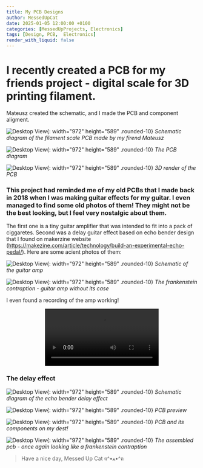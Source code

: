 ```yaml
---
title: My PCB Designs
author: MessedUpCat
date: 2025-01-05 12:00:00 +0100
categories: [MessedUpProjects, Electronics]
tags: [Design, PCB,  Electronics]
render_with_liquid: false
---
```


# I recently created a PCB for my friends project - digital scale for 3D printing filament. 
Mateusz created the schematic, and I made the PCB and component aligment. 


![Desktop View](/assets/2025-01-05-My-PCB-Designs/schemat_%20waga.png){: width="972" height="589" .rounded-10}
_Schematic diagram of the filament scale PCB made by my firend Mateusz_

![Desktop View](/assets/2025-01-05-My-PCB-Designs/PCB-waga.png){: width="972" height="589" .rounded-10}
_The PCB diagram_

![Desktop View](/assets/2025-01-05-My-PCB-Designs/PCB-waga-3d.png){: width="972" height="589" .rounded-10}
_3D render of the PCB_


### This project had reminded me of my old PCBs that I made back in 2018 when I was making guitar effects for my guitar. I even managed to find some old photos of them! They might not be the best looking, but I feel very nostalgic about them. 

The first one is a tiny guitar amplifier that was intended to fit into a pack of ciggaretes. Second was a delay guitar effect based on echo bender design that I found on makerzine website (https://makezine.com/article/technology/build-an-experimental-echo-pedal/). 
Here are some acient photos of them: 

![Desktop View](/assets/2025-01-05-My-PCB-Designs/Mini%20Guitar%20Amp.png){: width="972" height="589" .rounded-10}
_Schematic of the guitar amp_

![Desktop View](/assets/2025-01-05-My-PCB-Designs/min_Guitar_amp.jpg){: width="972" height="589" .rounded-10}
_The frankenstein contraption - guitar amp without its case_



I even found a recording of the amp working!

<center>
<video controls>
    <source src="Mini_amp_working.mov" type="video/mp4">
</video>
</center>


### The delay effect
![Desktop View](/assets/2025-01-05-My-PCB-Designs/echo_bender-schemat.png){: width="972" height="589" .rounded-10}
_Schematic diagram of the echo bender delay effect_

![Desktop View](/assets/2025-01-05-My-PCB-Designs/Echo-benderPCB.png){: width="972" height="589" .rounded-10}
_PCB preview_

![Desktop View](/assets/2025-01-05-My-PCB-Designs/Echo_bender.jpg){: width="972" height="589" .rounded-10}
_PCB and its components on my dest!_

![Desktop View](/assets/2025-01-05-My-PCB-Designs/Echo_bender_assembled.jpg){: width="972" height="589" .rounded-10}
_The assembled pcb - once again looking like a frankenstein contraption_


> Have a nice day, Messed Up Cat ฅ^•ﻌ•^ฅ

